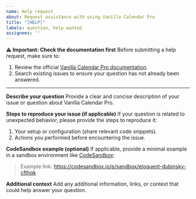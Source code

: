 ```yaml
---
name: Help request
about: Request assistance with using Vanilla Calendar Pro
title: "[HELP]"
labels: question, help wanted
assignees: ''
---
```


**⚠️ Important: Check the documentation first**
Before submitting a help request, make sure to:
1. Review the official [Vanilla Calendar Pro documentation](https://vanilla-calendar.pro/ru/docs/reference).
2. Search existing issues to ensure your question has not already been answered.

---

**Describe your question**
Provide a clear and concise description of your issue or question about Vanilla Calendar Pro.

**Steps to reproduce your issue (if applicable)**
If your question is related to unexpected behavior, please provide the steps to reproduce it:
1. Your setup or configuration (share relevant code snippets).
2. Actions you performed before encountering the issue.

**CodeSandbox example (optional)**
If applicable, provide a minimal example in a sandbox environment like [CodeSandbox](https://codesandbox.io/):
> Example link: https://codesandbox.io/p/sandbox/eloquent-dubinsky-cfthqk

**Additional context**
Add any additional information, links, or context that could help answer your question.
